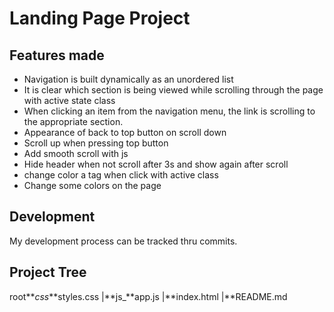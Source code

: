 # Landing Page Project

## Features made

- Navigation is built dynamically as an unordered list
- It is clear which section is being viewed while scrolling through the page with active state class
- When clicking an item from the navigation menu, the link is scrolling to the appropriate section.
- Appearance of back to top button on scroll down
- Scroll up when pressing top button
- Add smooth scroll with js
- Hide header when not scroll after 3s and show again after scroll
- change color a tag when click with active class
- Change some colors on the page

## Development

My development process can be tracked thru commits.

## Project Tree

root**_css_**styles.css |**js\_**app.js |**index.html |**README.md
